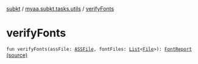 [subkt](../index.md) / [myaa.subkt.tasks.utils](index.md) / [verifyFonts](./verify-fonts.md)

# verifyFonts

`fun verifyFonts(assFile: `[`ASSFile`](../myaa.subkt.ass/-a-s-s-file/index.md)`, fontFiles: `[`List`](https://kotlinlang.org/api/latest/jvm/stdlib/kotlin.collections/-list/index.html)`<`[`File`](https://docs.oracle.com/javase/9/docs/api/java/io/File.html)`>): `[`FontReport`](-font-report/index.md) [(source)](https://github.com/Myaamori/SubKt/blob/0.1.10/src/main/kotlin/myaa/subkt/tasks/utils/fontvalidator.kt#L316)